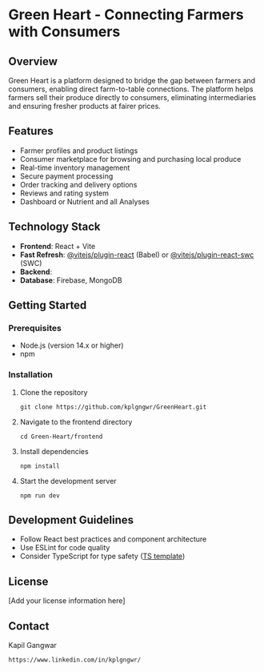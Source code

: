 # Green Heart - Connecting Farmers with Consumers

## Overview
Green Heart is a platform designed to bridge the gap between farmers and consumers, enabling direct farm-to-table connections. The platform helps farmers sell their produce directly to consumers, eliminating intermediaries and ensuring fresher products at fairer prices.

## Features
- Farmer profiles and product listings
- Consumer marketplace for browsing and purchasing local produce
- Real-time inventory management
- Secure payment processing
- Order tracking and delivery options
- Reviews and rating system
- Dashboard or Nutrient and all Analyses

## Technology Stack
- **Frontend**: React + Vite
- **Fast Refresh**: [@vitejs/plugin-react](https://github.com/vitejs/vite-plugin-react/blob/main/packages/plugin-react/README.md) (Babel) or [@vitejs/plugin-react-swc](https://github.com/vitejs/vite-plugin-react-swc) (SWC)
- **Backend**: 
- **Database**: Firebase, MongoDB

## Getting Started

### Prerequisites
- Node.js (version 14.x or higher)
- npm

### Installation
1. Clone the repository
    ```
    git clone https://github.com/kplgngwr/GreenHeart.git
    ```
2. Navigate to the frontend directory
    ```
    cd Green-Heart/frontend
    ```
3. Install dependencies
    ```
    npm install
    ```
4. Start the development server
    ```
    npm run dev
    ```

## Development Guidelines
- Follow React best practices and component architecture
- Use ESLint for code quality
- Consider TypeScript for type safety ([TS template](https://github.com/vitejs/vite/tree/main/packages/create-vite/template-react-ts))

## License
[Add your license information here]

## Contact
Kapil Gangwar 
```
https://www.linkedin.com/in/kplgngwr/
```
